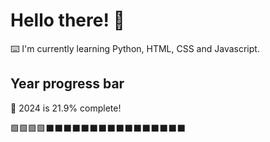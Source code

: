 # Hello there! 👋

⌨️ I'm currently learning Python, HTML, CSS and Javascript.

## Year progress bar

📅 2024 is 21.9% complete!

🟩🟩🟩🟩⬛⬛⬛⬛⬛⬛⬛⬛⬛⬛⬛⬛⬛⬛⬛⬛